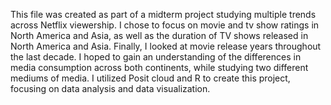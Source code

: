 This file was created as part of a midterm project studying multiple trends across Netflix viewership. I chose to focus on movie and tv show ratings in North America and Asia, as well as the duration of TV shows released in North America and Asia. Finally, I looked at movie release years throughout the last decade. I hoped to gain an understanding of the differences in media consumption across both continents, while studying two different mediums of media. I utilized Posit cloud and R to create this project, focusing on data analysis and data visualization.
